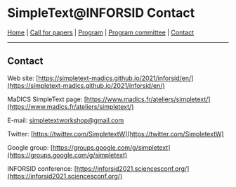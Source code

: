 
# SimpleText@INFORSID Contact

[Home](https://simpletext-madics.github.io/2021/inforsid/en) | [Call for papers](https://simpletext-madics.github.io/2021/inforsid/en/CFP) | [Program](https://simpletext-madics.github.io/2021/inforsid/en/program)  | [Program committee](https://simpletext-madics.github.io/2021/inforsid/en/comite) | [Contact](https://simpletext-madics.github.io/2021/inforsid/en/contact) 

---

## Contact

Web site: [https://simpletext-madics.github.io/2021/inforsid/en/](https://simpletext-madics.github.io/2021/inforsid/en/) 

MaDICS SimpleText page: [https://www.madics.fr/ateliers/simpletext/](https://www.madics.fr/ateliers/simpletext/) 

E-mail: [simpletextworkshop@gmail.com](mailto:simpletextworkshop@gmail.com) 

Twitter: [https://twitter.com/SimpletextW](https://twitter.com/SimpletextW)  

Google group: [https://groups.google.com/g/simpletext](https://groups.google.com/g/simpletext)  

INFORSID conference: [https://inforsid2021.sciencesconf.org/](https://inforsid2021.sciencesconf.org/)
